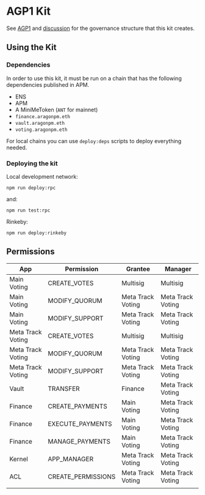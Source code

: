 # AGP1 Kit
See [AGP1](https://github.com/aragon/AGPs/pull/1) and [discussion](https://forum.aragon.org/t/request-for-comment-agp-1-the-aragon-governance-proposal-process) for the governance structure that this kit creates.

## Using the Kit

### Dependencies
In order to use this kit, it must be run on a chain that has the following dependencies published in APM.
- ENS
- APM
- A MiniMeToken (`ANT` for mainnet)
- `finance.aragonpm.eth`
- `vault.aragonpm.eth`
- `voting.aragonpm.eth`

For local chains you can use `deploy:deps` scripts to deploy everything needed.

### Deploying the kit
Local development network:
```
npm run deploy:rpc
```
and:
```
npm run test:rpc
```

Rinkeby:
```
npm run deploy:rinkeby
```

## Permissions

| App               | Permission         | Grantee           | Manager           |
|-------------------|--------------------|-------------------|-------------------|
| Main Voting       | CREATE_VOTES       | Multisig          | Multisig          |
| Main Voting       | MODIFY_QUORUM      | Meta Track Voting | Meta Track Voting |
| Main Voting       | MODIFY_SUPPORT     | Meta Track Voting | Meta Track Voting |
| Meta Track Voting | CREATE_VOTES       | Multisig          | Multisig          |
| Meta Track Voting | MODIFY_QUORUM      | Meta Track Voting | Meta Track Voting |
| Meta Track Voting | MODIFY_SUPPORT     | Meta Track Voting | Meta Track Voting |
| Vault             | TRANSFER           | Finance           | Meta Track Voting |
| Finance           | CREATE_PAYMENTS    | Main Voting       | Meta Track Voting |
| Finance           | EXECUTE_PAYMENTS   | Main Voting       | Meta Track Voting |
| Finance           | MANAGE_PAYMENTS    | Main Voting       | Meta Track Voting |
| Kernel            | APP_MANAGER        | Meta Track Voting | Meta Track Voting |
| ACL               | CREATE_PERMISSIONS | Meta Track Voting | Meta Track Voting |
|                   |                    |                   |                   |
